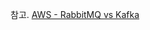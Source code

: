 
참고. [AWS - RabbitMQ vs Kafka](https://aws.amazon.com/ko/compare/the-difference-between-rabbitmq-and-kafka/)
